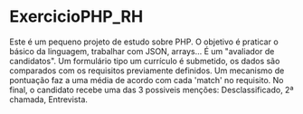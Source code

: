 # ExercicioPHP_RH
Este é um pequeno projeto de estudo sobre PHP. O objetivo é praticar o básico da linguagem, trabalhar com JSON, arrays...
É um "avaliador de candidatos". Um formulário tipo um currículo é submetido, os dados são comparados com os requisitos previamente definidos.
Um mecanismo de pontuação faz a uma média de acordo com cada 'match' no requisito. No final, o candidato recebe uma das 3 possiveis menções: Desclassificado, 2ª chamada, Entrevista.
